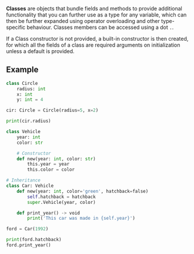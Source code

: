 **Classes** are objects that bundle fields and methods to provide additional functionality that you can further use as a type for any variable, which can then be further expanded using operator overloading and other type-specific behaviour. Classes members can be accessed using a dot `.`.

If a Class constructor is not provided, a built-in constructor is then created, for which all the fields of a class are required arguments on initialization unless a default is provided.

## Example
```py
class Circle
	radius: int
	x: int
	y: int = 4

cir: Circle = Circle(radius=5, x=2)

print(cir.radius)

class Vehicle
	year: int
	color: str

	# Constructor
	def new(year: int, color: str)
		this.year = year
		this.color = color  

# Inheritance
class Car: Vehicle
	def new(year: int, color='green', hatchback=false)
		self.hatchback = hatchback
		super.Vehicle(year, color)

	def print_year() -> void
		print('This car was made in {self.year}')

ford = Car(1992)

print(ford.hatchback)
ford.print_year()
```